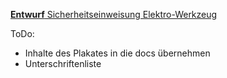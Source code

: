 [**Entwurf** Sicherheitseinweisung Elektro-Werkzeug](einweisung_elektro-werkzeuge.pdf)

ToDo:
- Inhalte des Plakates in die docs übernehmen
- Unterschriftenliste
